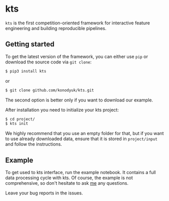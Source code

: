 # kts

`kts` is the first competition-oriented framework for interactive feature engineering and building reproducible pipelines.

## Getting started

To get the latest version of the framework, you can either use `pip` or download the source code via `git clone`:

``` sh
$ pip3 install kts
```
or
``` sh
$ git clone github.com/konodyuk/kts.git
```

The second option is better only if you want to download our example.

After installation you need to initialize your kts project:

``` sh
$ cd project/
$ kts init
```

We highly recommend that you use an empty folder for that, but if you want to use already downloaded data, ensure that it is stored in `project/input` and follow the instructions.

## Example

To get used to kts interface, run the example notebook. It contains a full data processing cycle with kts. Of course, the example is not comprehensive, so don't hesitate to ask [me](https://telegram.me/konodyuk) any questions. 

Leave your bug reports in the issues.
